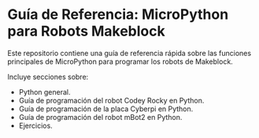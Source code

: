 # Guía de Referencia: MicroPython para Robots Makeblock

Este repositorio contiene una guía de referencia rápida sobre las funciones principales de MicroPython para programar los robots de Makeblock.

Incluye secciones sobre:
- Python general.
- Guía de programación del robot Codey Rocky en Python.
- Guía de programación de la placa Cyberpi en Python.
- Guía de programación del robot mBot2 en Python.
- Ejercicios.
